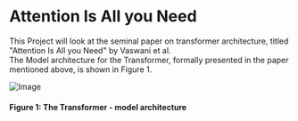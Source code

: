 # Attention Is All you Need

This Project will look at the seminal paper on transformer architecture, titled "Attention Is All you Need" by Vaswani et al. <br/> The Model architecture for the Transformer, formally presented in the paper mentioned above, is shown in Figure 1.

![Image](https://github.com/user-attachments/assets/a882c2de-a84b-4d5e-8d20-1e9f22a2240e)
#### Figure 1: The Transformer - model architecture
